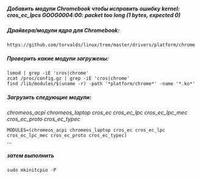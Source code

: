 ##### Добавить модули Chromebook чтобы исправить ошибку kernel: cros_ec_lpcs GOOG0004:00: packet too long (1 bytes, expected 0)  
##### Драйвера/модули ядра для Chromebook:
```https://github.com/torvalds/linux/tree/master/drivers/platform/chrome```

##### Проверить какие модули загружены:
```lsmod | grep -iE 'cros|chrome'```  
```zcat /proc/config.gz | grep -iE 'cros|chrome'```  
```find /lib/modules/$(uname -r) -path '*platform/chrome*' -name '*.ko*'```  
  
##### Загрузить следующие модули:  
_chromeos_acpi chromeos_laptop cros_ec cros_ec_lpc cros_ec_lpc_mec cros_ec_proto cros_ec_typec_  
  
```MODULES=(chromeos_acpi chromeos_laptop cros_ec cros_ec_lpc cros_ec_lpc_mec cros_ec_proto cros_ec_typec)```  
...
##### затем выполнить   
   
```sudo mkinitcpio -P```
